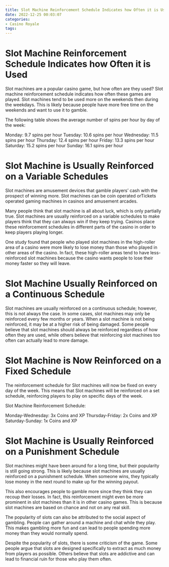 ```yaml
---
title: Slot Machine Reinforcement Schedule Indicates how Often it is Used
date: 2022-12-25 00:03:07
categories:
- Casino Royale
tags:
---
```



#  Slot Machine Reinforcement Schedule Indicates how Often it is Used

Slot machines are a popular casino game, but how often are they used? Slot machine reinforcement schedule indicates how often these games are played. Slot machines tend to be used more on the weekends then during the weekdays. This is likely because people have more free time on the weekends and want to use it to gamble.

The following table shows the average number of spins per hour by day of the week:

Monday: 9.7 spins per hour
Tuesday: 10.6 spins per hour 
Wednesday: 11.5 spins per hour 
Thursday: 12.4 spins per hour 
Friday: 13.3 spins per hour 
Saturday: 15.2 spins per hour 
Sunday: 16.1 spins per hour

#  Slot Machine is Usually Reinforced on a Variable Schedules

Slot machines are amusement devices that gamble players’ cash with the prospect of winning more. Slot machines can be coin operated orTickets operated gaming machines in casinos and amusement arcades.

Many people think that slot machine is all about luck, which is only partially true. Slot machines are usually reinforced on a variable schedules to make players think that they can always win if they keep trying. Casinos place these reinforcement schedules in different parts of the casino in order to keep players playing longer. 

One study found that people who played slot machines in the high-roller area of a casino were more likely to lose money than those who played in other areas of the casino. In fact, these high-roller areas tend to have less-reinforced slot machines because the casino wants people to lose their money faster so they will leave.

#  Slot Machine Usually Reinforced on a Continuous Schedule

Slot machines are usually reinforced on a continuous schedule; however, this is not always the case. In some cases, slot machines may only be reinforced every few months or years. When a slot machine is not being reinforced, it may be at a higher risk of being damaged. Some people believe that slot machines should always be reinforced regardless of how often they are used, while others believe that reinforcing slot machines too often can actually lead to more damage.

#  Slot Machine is Now Reinforced on a Fixed Schedule

The reinforcement schedule for Slot machines will now be fixed on every day of the week. This means that Slot machines will be reinforced on a set schedule, reinforcing players to play on specific days of the week.

Slot Machine Reinforcement Schedule:

Monday-Wednesday: 3x Coins and XP
Thursday-Friday: 2x Coins and XP
Saturday-Sunday: 1x Coins and XP

#  Slot Machine is Usually Reinforced on a Punishment Schedule

Slot machines might have been around for a long time, but their popularity is still going strong. This is likely because slot machines are usually reinforced on a punishment schedule. When someone wins, they typically lose money in the next round to make up for the winning payout.

This also encourages people to gamble more since they think they can recoup their losses. In fact, this reinforcement might even be more prominent in slot machines than it is in other casino games. This is because slot machines are based on chance and not on any real skill.

The popularity of slots can also be attributed to the social aspect of gambling. People can gather around a machine and chat while they play. This makes gambling more fun and can lead to people spending more money than they would normally spend.

Despite the popularity of slots, there is some criticism of the game. Some people argue that slots are designed specifically to extract as much money from players as possible. Others believe that slots are addictive and can lead to financial ruin for those who play them often.